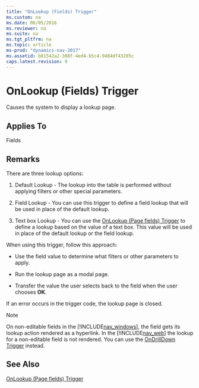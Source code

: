 ```yaml
---
title: "OnLookup (Fields) Trigger"
ms.custom: na
ms.date: 06/05/2016
ms.reviewer: na
ms.suite: na
ms.tgt_pltfrm: na
ms.topic: article
ms-prod: "dynamics-nav-2017"
ms.assetid: b81542a2-308f-4ed4-b5c4-9484df43285c
caps.latest.revision: 9
---
```

# OnLookup (Fields) Trigger
Causes the system to display a lookup page.  
  
## Applies To  
 Fields  
  
## Remarks  
 There are three lookup options:  
  
1.  Default Lookup \- The lookup into the table is performed without applying filters or other special parameters.  
  
2.  Field Lookup \- You can use this trigger to define a field lookup that will be used in place of the default lookup.  
  
3.  Text box Lookup \- You can use the [OnLookup \(Page fields\) Trigger](OnLookup--Page-fields--Trigger.md) to define a lookup based on the value of a text box. This value will be used in place of the default lookup or the field lookup.  
  
 When using this trigger, follow this approach:  
  
-   Use the field value to determine what filters or other parameters to apply.  
  
-   Run the lookup page as a modal page.  
  
-   Transfer the value the user selects back to the field when the user chooses **OK**.  
  
 If an error occurs in the trigger code, the lookup page is closed.  
  
> [!NOTE]  
>  On non\-editable fields in the [!INCLUDE[nav_windows](includes/nav_windows_md.md)], the field gets its lookup action rendered as a hyperlink. In the [!INCLUDE[nav_web](includes/nav_web_md.md)] the lookup for a non\-editable field is not rendered. You can use the [OnDrillDown Trigger](OnDrillDown-Trigger.md) instead.  
  
## See Also  
 [OnLookup \(Page fields\) Trigger](OnLookup--Page-fields--Trigger.md)